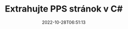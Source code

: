 ---
############################# Static ############################
layout: "auto-gen-merger"
date: 2022-10-28T06:51:13
draft: false
otherformats: ppt pptx rtf tex vdx vsdm vsdx vssm vssx vstm vstx vsx vtx xlam xls xlsb

############################# Head ############################
head_title: "Extrahujte PPS stránok v C#"
head_description: "Rýchlo extrahujte stránky zo súboru PPS v C#. Uložte nový dokument obsahujúci vybraté strany pomocou rozhrania API na zlúčenie dokumentov."

############################# Header ############################
title: "Extrahujte PPS stránok v C#"
description: "Extrahujte PPS stránok pomocou niekoľkých riadkov kódu .NET."
bg_image: "https://cms.admin.containerize.com/templates/aspose/App_Themes/V3/images/bg/header1.png"
bg_overlay: false
button:
    enable: true
    icon: "fas fa-arrow-down"
    label: "Stiahnite si bezplatnú skúšobnú verziu"
    link: "https://downloads.groupdocs.com/merger/net"

############################# SubMenu ############################
submenu:
    enable: true

    left:
        img_alt: "GroupDocs.Merger for .NET"
        image: "https://cms.admin.containerize.com/templates/groupdocs/images/product-logos/90x90-noborder/groupdocs-merger-net.png"
        product: "GroupDocs.Merger"
        platform: ".NET"

    middle:
        button:

            # button loop
            - link: "https://apireference.groupdocs.com/merger/net"
              text: "Referencia API"

            # button loop
            - link: "https://github.com/groupdocs-merger"
              text: "Príklady kódov"

            # button loop
            - link: "https://products.groupdocs.app/merger/family"
              text: "Živé ukážky"

            # button loop
            - link: "https://purchase.groupdocs.com/pricing/merger/net"
              text: "Stanovenie cien"

    right:
        link_download: "https://downloads.groupdocs.com/merger"
        link_learn: "https://docs.groupdocs.com/merger/net"
        link_buy: "https://purchase.groupdocs.com"

############################# About ############################
about:
    enable: true
    title: "O GroupDocs.Merger for .NET API"
    content: |
        [GroupDocs.Merger for .NET](/sk/merger/net/) ponúka jednoduché riešenie na bezpečné zlúčenie a rozdelenie medzi širokou škálou formátov dokumentov vrátane PDF, Microsoft Office (Word, Excel, PowerPoint , OneNote), OpenDocument, HTML, obrázky a mnoho ďalších v aplikáciách .NET. Pridaním iba niekoľkých riadkov kódu vykonajte niekoľko operácií s dokumentom, ako je presunutie, odstránenie, otočenie, výmena, extrahovanie alebo zmena orientácie strán v dokumentoch. Rozhranie API na zlučovanie dokumentov tiež podporuje zobrazenie náhľadu stránok dokumentu ako obrázka na analýzu štruktúry dokumentu, formátovania a obsahu na stránke.
        
        GroupDocs.Merger API je správnou voľbou pre podnikové riešenia, ktoré potrebujú funkcie na extrahovanie stránok súborov. Tieto rozhrania API sú dobre podporované na všetkých hlavných operačných systémoch a platformách vrátane .NET Framework, .NET Standard, .NET Core, Mono.

############################# Steps ############################
steps:
    enable: true
    title_left: "Extrahujte PPS strán súboru v .NET"
    content_left: |
        [GroupDocs.Merger for .NET](/sk/merger/net/) uľahčuje vývojárom C# extrahovať požadované stránky zo súboru PPS a uložiť ho ako nový súbor obsahujúci vybrané stránky vykonaním niekoľkých jednoduchých krokov.
        
        * Inicializujte **ExtractOptions** s číslami strán, ktoré by sa mali objaviť vo výslednom dokumente.
        * Vytvorte novú inštanciu **Merger** a zadajte cestu zdrojového dokumentu ako parameter konštruktora.
        * Zavolajte na **ExtractPages** a odovzdajte objekt **ExtractOptions**.
        * Zavolajte na **Save** a zadajte cestu k súboru na uloženie výsledného dokumentu.

    title_right: "Požiadavky na systém"
    content_right: |
        Rozhrania API GroupDocs.Merger for .NET sú podporované na všetkých hlavných platformách a operačných systémoch. Pred spustením nižšie uvedeného kódu sa uistite, že máte vo svojom systéme nainštalované nasledujúce predpoklady.

        * Operačné systémy: Microsoft Windows, Linux, MacOS
        * Vývojové prostredia: Visual Studio, Xamarin, MonoDevelop
        * Rámce: .NET Framework, .NET Standard, .NET Core, Mono
        * Stiahnite si najnovšiu verziu GroupDocs.Merger for .NET z [NuGet](https://www.nuget.org/packages/groupdocs.merger)
         
    code: |
     {{% merger/additional-styles %}}
     {{< merger/code-merger title="Ako extrahovať stránky súboru PPS pomocou vzorového kódu C#">}}

        ```csharp    
        // Extrahujte PPS strán súboru pomocou GroupDocs.Merger API
        // Inicializujte triedu ExtractOptions s vybratými číslami strán
        ExtractOptions extractOptions = new ExtractOptions(new int[] { 2, 5 });

        // Okamžité zlúčenie so vstupným dokumentom PPS
        using (Merger merger = new Merger("input.pps"))
          {
            // Zavolajte metódu ExtractPages a odovzdajte jej objekt ExtractOptions
            merger.ExtractPages(extractOptions);
    
            // Ak chcete uložiť výstupný dokument s extrahovanými stranami, zavolajte metódu Save
            merger.Save("output.pps");
          }
        ```
     {{< /merger/code-merger >}}

############################# Demos ############################
demos:
    enable: true
    title: "Živé ukážky – extrahujte PPS stránok online"
    content: |
       Rozbaľte stránky súboru PPS hneď teraz na webovej lokalite [GroupDocs.Merger Live Demos](https://products.groupdocs.app/splitter/extract-pages/pps).
       Živá ukážka má nasledujúce výhody.
        
############################# About Formats ############################
about_formats:
    enable: true

############################# More Formats ############################
more_formats:
    enable: true
    title: "Extrahujte strany z iných formátov dokumentov"
    content: |
        API na zlúčenie a rozdelenie dokumentov .NET pre formáty súborov a obrázky. Extrahujte niektoré z populárnych formátov súborov, ako je uvedené nižšie.

############################# Back to top ###############################
back_to_top:
    enable: true
---